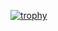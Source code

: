 [![trophy](https://github-profile-trophy.vercel.app/?username=shihan84&theme=darkhub)](https://github.com/ryo-ma/github-profile-trophy)
